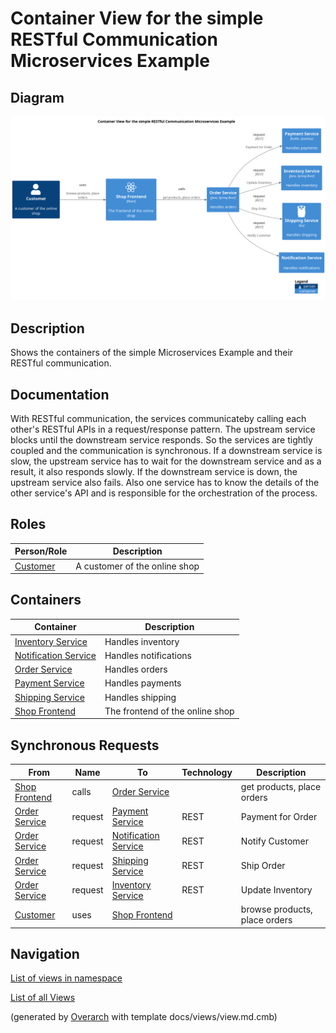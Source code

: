 # Container View for the simple RESTful Communication Microservices Example

## Diagram
![Container View for the simple RESTful Communication Microservices Example](../../../../software-development/architecture/example/microservices/simple-restful-container-view.png)

## Description
Shows the containers of the simple Microservices Example and their RESTful communication.

## Documentation
With RESTful communication, the services communicateby calling each
         other's RESTful APIs in a request/response pattern.
         The upstream service blocks until the downstream service responds.
         So the services are tightly coupled and the communication is synchronous. 
         If a downstream service is slow, the upstream service has to wait for the
         downstream service and as a result, it also responds slowly.
         If the downstream service is down, the upstream service also fails.
         Also one service has to know the details of the other service's API
         and is responsible for the orchestration of the process.

## Roles
| Person/Role | Description |
|---|---|
| [Customer](../../../../software-development/architecture/example/microservices/customer.md)| A customer of the online shop |

## Containers
| Container | Description |
|---|---|
| [Inventory Service](../../../../software-development/architecture/example/microservices/inventory-service.md)| Handles inventory |
| [Notification Service](../../../../software-development/architecture/example/microservices/notification-service.md)| Handles notifications |
| [Order Service](../../../../software-development/architecture/example/microservices/order-service.md)| Handles orders |
| [Payment Service](../../../../software-development/architecture/example/microservices/payment-service.md)| Handles payments |
| [Shipping Service](../../../../software-development/architecture/example/microservices/shipping-service.md)| Handles shipping |
| [Shop Frontend](../../../../software-development/architecture/example/microservices/shop-frontend.md)| The frontend of the online shop |

## Synchronous Requests
| From | Name | To | Technology | Description |
|---|---|---|---|---|
| [Shop Frontend](../../../../software-development/architecture/example/microservices/shop-frontend.md) | calls | [Order Service](../../../../software-development/architecture/example/microservices/order-service.md) |  | get products, place orders |
| [Order Service](../../../../software-development/architecture/example/microservices/order-service.md) | request | [Payment Service](../../../../software-development/architecture/example/microservices/payment-service.md) | REST | Payment for Order |
| [Order Service](../../../../software-development/architecture/example/microservices/order-service.md) | request | [Notification Service](../../../../software-development/architecture/example/microservices/notification-service.md) | REST | Notify Customer |
| [Order Service](../../../../software-development/architecture/example/microservices/order-service.md) | request | [Shipping Service](../../../../software-development/architecture/example/microservices/shipping-service.md) | REST | Ship Order |
| [Order Service](../../../../software-development/architecture/example/microservices/order-service.md) | request | [Inventory Service](../../../../software-development/architecture/example/microservices/inventory-service.md) | REST | Update Inventory |
| [Customer](../../../../software-development/architecture/example/microservices/customer.md) | uses | [Shop Frontend](../../../../software-development/architecture/example/microservices/shop-frontend.md) |  | browse products, place orders |

## Navigation
[List of views in namespace](./views-in-namespace.md)

[List of all Views](../../../../views.md)


(generated by [Overarch](https://github.com/soulspace-org/overarch) with template docs/views/view.md.cmb)

